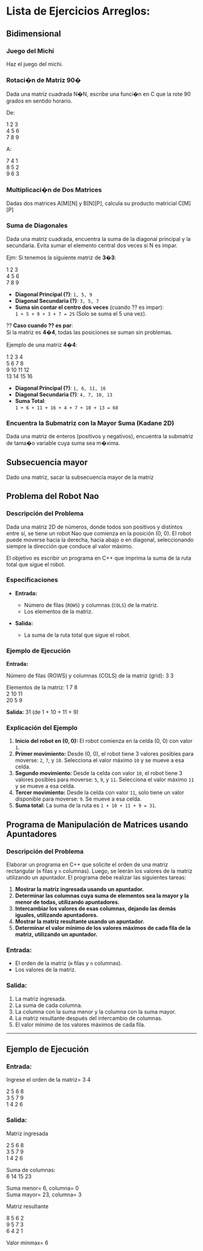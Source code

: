 # Lista de Ejercicios Arreglos: 

## Bidimensional

### Juego del Michi
Haz el juego del michi.


### Rotaci�n de Matriz 90�

Dada una matriz cuadrada N�N, escribe una funci�n en C que la rote 90 grados en sentido horario.

De: 

1   2   3<br>
4   5   6<br>
7   8   9

A: 

7   4   1<br>
8   5   2<br>
9   6   3

### Multiplicaci�n de Dos Matrices

Dadas dos matrices A[M][N] y B[N][P], calcula su producto matricial C[M][P]

### Suma de Diagonales

Dada una matriz cuadrada, encuentra la suma de la diagonal principal y la secundaria.
Evita sumar el elemento central dos veces si N es impar.

Ejm:
Si tenemos la siguiente matriz de **3�3**:

1 2 3 <br/>
4 5 6 <br/>
7 8 9

- **Diagonal Principal (?)**: `1, 5, 9`
- **Diagonal Secundaria (?)**: `3, 5, 7`
- **Suma sin contar el centro dos veces** (cuando ?? es impar):  
  `1 + 5 + 9 + 3 + 7 = 25` (Solo se suma el 5 una vez).

?? **Caso cuando ?? es par**:  
Si la matriz es **4�4**, todas las posiciones se suman sin problemas.

Ejemplo de una matriz **4�4**:

1 2 3 4 <br/>
5 6 7 8 <br/>
9 10 11 12 <br/>
13 14 15 16

- **Diagonal Principal (?)**: `1, 6, 11, 16`
- **Diagonal Secundaria (?)**: `4, 7, 10, 13`
- **Suma Total**:  
  `1 + 6 + 11 + 16 + 4 + 7 + 10 + 13 = 68`


### Encuentra la Submatriz con la Mayor Suma (Kadane 2D)

Dada una matriz de enteros (positivos y negativos), encuentra la submatriz de tama�o variable cuya suma sea m�xima.


## Subsecuencia mayor

Dado una matriz, sacar la subsecuencia mayor de la matriz


## Problema del Robot Nao

### Descripción del Problema

Dada una matriz 2D de números, donde todos son positivos y distintos entre sí, se tiene un robot Nao que comienza en la posición (0, 0). El robot puede moverse hacia la derecha, hacia abajo o en diagonal, seleccionando siempre la dirección que conduce al valor máximo.

El objetivo es escribir un programa en C++ que imprima la suma de la ruta total que sigue el robot.

### Especificaciones

- **Entrada:**
  - Número de filas (`ROWS`) y columnas (`COLS`) de la matriz.
  - Los elementos de la matriz.

- **Salida:**
  - La suma de la ruta total que sigue el robot.

### Ejemplo de Ejecución

**Entrada:**

Número de filas (ROWS) y columnas (COLS) de la matriz (grid):
3 3

Elementos de la matriz:
1 7 8 <br/>
2 10 11 <br/>
20 5 9

**Salida:**
31 (de 1 + 10 + 11 + 9)

### Explicación del Ejemplo

1. **Inicio del robot en (0, 0):** El robot comienza en la celda (0, 0) con valor `1`.
2. **Primer movimiento:** Desde (0, 0), el robot tiene 3 valores posibles para moverse: `2`, `7`, y `10`. Selecciona el valor máximo `10` y se mueve a esa celda.
3. **Segundo movimiento:** Desde la celda con valor `10`, el robot tiene 3 valores posibles para moverse: `5`, `9`, y `11`. Selecciona el valor máximo `11` y se mueve a esa celda.
4. **Tercer movimiento:** Desde la celda con valor `11`, solo tiene un valor disponible para moverse: `9`. Se mueve a esa celda.
5. **Suma total:** La suma de la ruta es `1 + 10 + 11 + 9 = 31`.



## Programa de Manipulación de Matrices usando Apuntadores

### Descripción del Problema

Elaborar un programa en C++ que solicite el orden de una matriz rectangular (`m` filas y `n` columnas). Luego, se leerán los valores de la matriz utilizando un apuntador. El programa debe realizar las siguientes tareas:

1. **Mostrar la matriz ingresada usando un apuntador.**
2. **Determinar las columnas cuya suma de elementos sea la mayor y la menor de todas, utilizando apuntadores.**
3. **Intercambiar los valores de esas columnas, dejando las demás iguales, utilizando apuntadores.**
4. **Mostrar la matriz resultante usando un apuntador.**
5. **Determinar el valor mínimo de los valores máximos de cada fila de la matriz, utilizando un apuntador.**

### Entrada:
- El orden de la matriz (`m` filas y `n` columnas).
- Los valores de la matriz.

### Salida:
1. La matriz ingresada.
2. La suma de cada columna.
3. La columna con la suma menor y la columna con la suma mayor.
4. La matriz resultante después del intercambio de columnas.
5. El valor mínimo de los valores máximos de cada fila.

---

## Ejemplo de Ejecución

### Entrada:

Ingrese el orden de la matriz= 3 4

2 5 6 8 <br/>
3 5 7 9 <br/>
1 4 2 6 <br/>


### Salida:

Matriz ingresada

2 5 6 8 <br/>
3 5 7 9 <br/>
1 4 2 6 <br/>

Suma de columnas: <br/>
6 14 15 23

Suma menor= 6, columna= 0 <br/>
Suma mayor= 23, columna= 3

Matriz resultante

8 5 6 2 <br/>
9 5 7 3 <br/>
6 4 2 1 <br/>

Valor minmax= 6